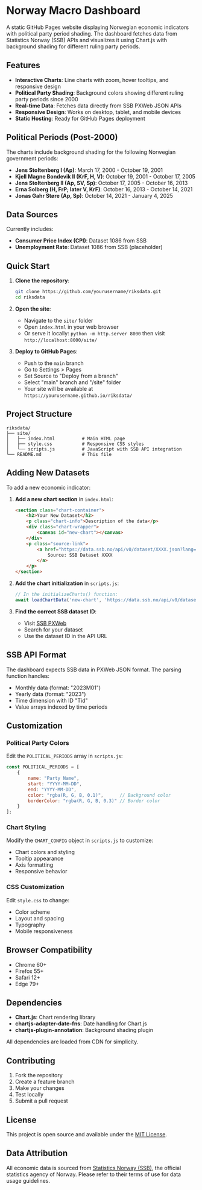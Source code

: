 # Norway Macro Dashboard

A static GitHub Pages website displaying Norwegian economic indicators with political party period shading. The dashboard fetches data from Statistics Norway (SSB) APIs and visualizes it using Chart.js with background shading for different ruling party periods.

## Features

- **Interactive Charts**: Line charts with zoom, hover tooltips, and responsive design
- **Political Party Shading**: Background colors showing different ruling party periods since 2000
- **Real-time Data**: Fetches data directly from SSB PXWeb JSON APIs
- **Responsive Design**: Works on desktop, tablet, and mobile devices
- **Static Hosting**: Ready for GitHub Pages deployment

## Political Periods (Post-2000)

The charts include background shading for the following Norwegian government periods:

- **Jens Stoltenberg I (Ap)**: March 17, 2000 - October 19, 2001
- **Kjell Magne Bondevik II (KrF, H, V)**: October 19, 2001 - October 17, 2005
- **Jens Stoltenberg II (Ap, SV, Sp)**: October 17, 2005 - October 16, 2013
- **Erna Solberg (H, FrP; later V, KrF)**: October 16, 2013 - October 14, 2021
- **Jonas Gahr Støre (Ap, Sp)**: October 14, 2021 - January 4, 2025

## Data Sources

Currently includes:
- **Consumer Price Index (CPI)**: Dataset 1086 from SSB
- **Unemployment Rate**: Dataset 1086 from SSB (placeholder)

## Quick Start

1. **Clone the repository**:
   ```bash
   git clone https://github.com/yourusername/riksdata.git
   cd riksdata
   ```

2. **Open the site**:
   - Navigate to the `site/` folder
   - Open `index.html` in your web browser
   - Or serve it locally: `python -m http.server 8000` then visit `http://localhost:8000/site/`

3. **Deploy to GitHub Pages**:
   - Push to the `main` branch
   - Go to Settings > Pages
   - Set Source to "Deploy from a branch"
   - Select "main" branch and "/site" folder
   - Your site will be available at `https://yourusername.github.io/riksdata/`

## Project Structure

```
riksdata/
├── site/
│   ├── index.html          # Main HTML page
│   ├── style.css           # Responsive CSS styles
│   └── scripts.js          # JavaScript with SSB API integration
└── README.md               # This file
```

## Adding New Datasets

To add a new economic indicator:

1. **Add a new chart section** in `index.html`:
   ```html
   <section class="chart-container">
       <h2>Your New Dataset</h2>
       <p class="chart-info">Description of the data</p>
       <div class="chart-wrapper">
           <canvas id="new-chart"></canvas>
       </div>
       <p class="source-link">
           <a href="https://data.ssb.no/api/v0/dataset/XXXX.json?lang=en" target="_blank">
               Source: SSB Dataset XXXX
           </a>
       </p>
   </section>
   ```

2. **Add the chart initialization** in `scripts.js`:
   ```javascript
   // In the initializeCharts() function:
   await loadChartData('new-chart', 'https://data.ssb.no/api/v0/dataset/XXXX.json?lang=en', 'Your Dataset Name');
   ```

3. **Find the correct SSB dataset ID**:
   - Visit [SSB PXWeb](https://www.ssb.no/en/statbank)
   - Search for your dataset
   - Use the dataset ID in the API URL

## SSB API Format

The dashboard expects SSB data in PXWeb JSON format. The parsing function handles:
- Monthly data (format: "2023M01")
- Yearly data (format: "2023")
- Time dimension with ID "Tid"
- Value arrays indexed by time periods

## Customization

### Political Party Colors

Edit the `POLITICAL_PERIODS` array in `scripts.js`:
```javascript
const POLITICAL_PERIODS = [
    {
        name: "Party Name",
        start: "YYYY-MM-DD",
        end: "YYYY-MM-DD",
        color: "rgba(R, G, B, 0.1)",      // Background color
        borderColor: "rgba(R, G, B, 0.3)" // Border color
    }
];
```

### Chart Styling

Modify the `CHART_CONFIG` object in `scripts.js` to customize:
- Chart colors and styling
- Tooltip appearance
- Axis formatting
- Responsive behavior

### CSS Customization

Edit `style.css` to change:
- Color scheme
- Layout and spacing
- Typography
- Mobile responsiveness

## Browser Compatibility

- Chrome 60+
- Firefox 55+
- Safari 12+
- Edge 79+

## Dependencies

- **Chart.js**: Chart rendering library
- **chartjs-adapter-date-fns**: Date handling for Chart.js
- **chartjs-plugin-annotation**: Background shading plugin

All dependencies are loaded from CDN for simplicity.

## Contributing

1. Fork the repository
2. Create a feature branch
3. Make your changes
4. Test locally
5. Submit a pull request

## License

This project is open source and available under the [MIT License](LICENSE).

## Data Attribution

All economic data is sourced from [Statistics Norway (SSB)](https://www.ssb.no/), the official statistics agency of Norway. Please refer to their terms of use for data usage guidelines.
